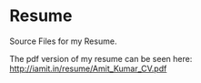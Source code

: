 # Resume
Source Files for my Resume.

The pdf version of my resume can be seen here: http://iamit.in/resume/Amit_Kumar_CV.pdf